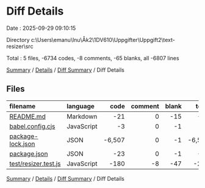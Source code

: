 # Diff Details

Date : 2025-09-29 09:10:15

Directory c:\\Users\\emanu\\lnu\\Åk2\\1DV610\\Uppgifter\\Uppgift2\\text-resizer\\src

Total : 5 files,  -6734 codes, -8 comments, -65 blanks, all -6807 lines

[Summary](results.md) / [Details](details.md) / [Diff Summary](diff.md) / Diff Details

## Files
| filename | language | code | comment | blank | total |
| :--- | :--- | ---: | ---: | ---: | ---: |
| [README.md](/README.md) | Markdown | -21 | 0 | -15 | -36 |
| [babel.config.cjs](/babel.config.cjs) | JavaScript | -3 | 0 | -1 | -4 |
| [package-lock.json](/package-lock.json) | JSON | -6,507 | 0 | -1 | -6,508 |
| [package.json](/package.json) | JSON | -23 | 0 | -1 | -24 |
| [test/resizer.test.js](/test/resizer.test.js) | JavaScript | -180 | -8 | -47 | -235 |

[Summary](results.md) / [Details](details.md) / [Diff Summary](diff.md) / Diff Details